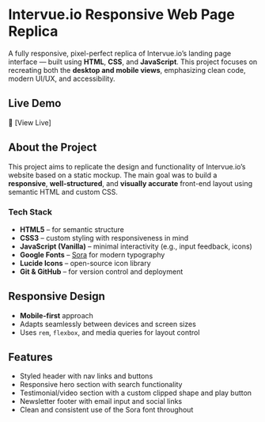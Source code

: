 # Intervue.io Responsive Web Page Replica

A fully responsive, pixel-perfect replica of Intervue.io’s landing page interface — built using **HTML**, **CSS**, and **JavaScript**. This project focuses on recreating both the **desktop and mobile views**, emphasizing clean code, modern UI/UX, and accessibility.

## Live Demo

🔗 [View Live]

## About the Project

This project aims to replicate the design and functionality of Intervue.io’s website based on a static mockup. The main goal was to build a **responsive**, **well-structured**, and **visually accurate** front-end layout using semantic HTML and custom CSS.

### Tech Stack

- **HTML5** – for semantic structure  
- **CSS3** – custom styling with responsiveness in mind  
- **JavaScript (Vanilla)** – minimal interactivity (e.g., input feedback, icons)  
- **Google Fonts** – [Sora](https://fonts.google.com/specimen/Sora) for modern typography  
- **Lucide Icons** – open-source icon library  
- **Git & GitHub** – for version control and deployment  

## Responsive Design

- **Mobile-first** approach
- Adapts seamlessly between devices and screen sizes
- Uses `rem`, `flexbox`, and media queries for layout control

## Features

- Styled header with nav links and buttons
- Responsive hero section with search functionality
- Testimonial/video section with a custom clipped shape and play button
- Newsletter footer with email input and social links
- Clean and consistent use of the Sora font throughout

